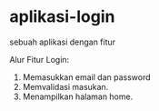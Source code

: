 # aplikasi-login
sebuah aplikasi dengan fitur

Alur Fitur Login:
1. Memasukkan email dan password
2. Memvalidasi masukan.
3. Menampilkan halaman home.
